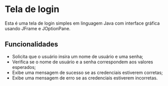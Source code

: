 # Tela de login
Esta é uma tela de login simples em linguagem Java com interface gráfica usando JFrame e JOptionPane.


## Funcionalidades
- Solicita que o usuário insira um nome de usuário e uma senha;
- Verifica se o nome de usuário e a senha correspondem aos valores esperados;
- Exibe uma mensagem de sucesso se as credenciais estiverem corretas;
- Exibe uma mensagem de erro se as credenciais estiverem incorretas.

